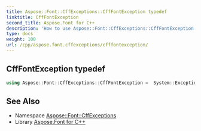 ```yaml
---
title: Aspose::Font::CffExceptions::CffFontException typedef
linktitle: CffFontException
second_title: Aspose.Font for C++
description: 'How to use Aspose::Font::CffExceptions::CffFontException typedef in C++.'
type: docs
weight: 100
url: /cpp/aspose.font.cffexceptions/cfffontexception/
---
```

## CffFontException typedef




```cpp
using Aspose::Font::CffExceptions::CffFontException =  System::ExceptionWrapper<Details_CffFontException>
```

## See Also

* Namespace [Aspose::Font::CffExceptions](../)
* Library [Aspose.Font for C++](../../)
